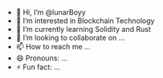 - 👋 Hi, I’m @lunarBoyy
- 👀 I’m interested in Blockchain Technology
- 🌱 I’m currently learning Solidity and Rust
- 💞️ I’m looking to collaborate on ...
- 📫 How to reach me ...
- 😄 Pronouns: ...
- ⚡ Fun fact: ...

<!---
lunarBoyy/lunarBoyy is a ✨ special ✨ repository because its `README.md` (this file) appears on your GitHub profile.
You can click the Preview link to take a look at your changes.
--->
